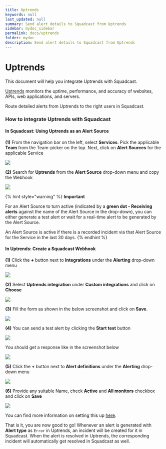 ```yaml
---
title: Uptrends
keywords: null
last_updated: null
summary: Send alert details to Squadcast from Uptrends
sidebar: mydoc_sidebar
permalink: docs/uptrends
folder: mydoc
description: Send alert details to Squadcast from Uptrends
---
```


# Uptrends

This document will help you integrate Uptrends with Squadcast.

[Uptrends](https://www.uptrends.com/) monitors the uptime, performance, and accuracy of websites, APIs, web applications, and servers.

Route detailed alerts from Uptrends to the right users in Squadcast.

### How to integrate Uptrends with Squadcast

#### In Squadcast: Using Uptrends as an Alert Source

**(1)** From the navigation bar on the left, select **Services**. Pick the applicable **Team** from the Team-picker on the top. Next, click on **Alert Sources** for the applicable Service

![](../../.gitbook/assets/alert\_source\_1.png)

**(2)** Search for **Uptrends** from the **Alert Source** drop-down menu and copy the Webhook

![](../../.gitbook/assets/uptrends\_1.png)

{% hint style="warning" %}
**Important**

For an Alert Source to turn active (indicated by a **green dot - Receiving alerts** against the name of the Alert Source in the drop-down), you can either generate a test alert or wait for a real-time alert to be generated by the Alert Source.

An Alert Source is active if there is a recorded incident via that Alert Source for the Service in the last 30 days.
{% endhint %}

#### In Uptrends: Create a Squadcast Webhook

**(1)** Click the **+** button next to **Integrations** under the **Alerting** drop-down menu

![](../../.gitbook/assets/uptrends\_2.png)

**(2)** Select **Uptrends integration** under **Custom integrations** and click on **Choose**

![](../../.gitbook/assets/uptrends\_3.png)

**(3)** Fill the form as shown in the below screenshot and click on **Save**.

![](../../.gitbook/assets/uptrends\_4.png)

**(4)** You can send a test alert by clicking the **Start test** button

![](../../.gitbook/assets/uptrends\_7.png)

You should get a response like in the screenshot below

![](../../.gitbook/assets/uptrends\_8.png)

**(5)** Click the **+** button next to **Alert definitions** under the **Alerting** drop-down menu

![](../../.gitbook/assets/uptrends\_5.png)

**(6)** Provide any suitable Name, check **Active** and **All monitors** checkbox and click on **Save**

![](../../.gitbook/assets/uptrends\_6.png)

You can find more information on setting this up [here](https://www.uptrends.com/support/kb/integrations/custom-integrations).

That is it, you are now good to go! Whenever an alert is generated with **Alert type** as `Error` in Uptrends, an incident will be created for it in Squadcast. When the alert is resolved in Uptrends, the corresponding incident will automatically get resolved in Squadcast as well.
